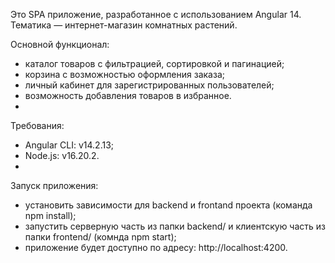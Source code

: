 Это SPA приложение, разработанное с использованием Angular 14. Тематика — интернет-магазин комнатных растений.

Основной функционал:
- каталог товаров с фильтрацией, сортировкой и пагинацией;
- корзина с возможностью оформления заказа;
- личный кабинет для зарегистрированных пользователей;
- возможность добавления товаров в избранное.
- 
Требования:
- Angular CLI: v14.2.13;
- Node.js: v16.20.2.
- 
Запуск приложения:
- установить зависимости для backend и frontand проекта (команда npm install);
- запустить серверную часть из папки backend/ и клиентскую часть из папки frontend/ (комнда npm start);
- приложение будет доступно по адресу: http://localhost:4200.
